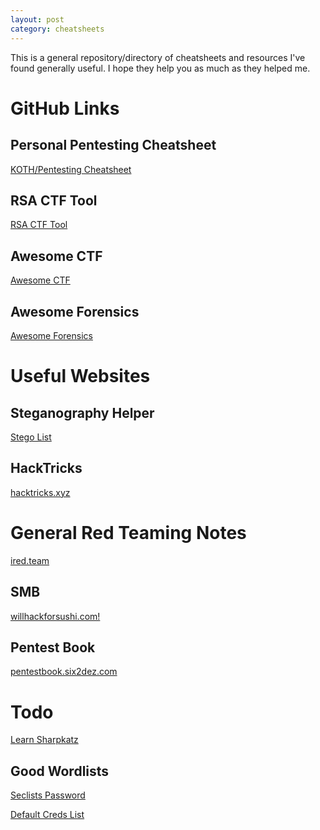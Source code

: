 ```yaml
---
layout: post
category: cheatsheets
---
```


This is a general repository/directory of cheatsheets and resources I've found generally useful. I hope they help you as much as they helped me.

# GitHub Links

## Personal Pentesting Cheatsheet

<a href='https://github.com/johntrigg/attack-defend-cheatsheet/blob/main/cheat-sheet.md'>KOTH/Pentesting Cheatsheet</a>

## RSA CTF Tool

<a href='https://github.com/RsaCtfTool/RsaCtfTool'>RSA CTF Tool</a>

## Awesome CTF

<a href='https://github.com/apsdehal/awesome-ctf'>Awesome CTF</a>

## Awesome Forensics

<a href='https://github.com/cugu/awesome-forensics'>Awesome Forensics</a>

# Useful Websites



## Steganography Helper

<a href='https://0xrick.github.io/lists/stego/'>Stego List</a>

## HackTricks

<a href='https://book.hacktricks.xyz/welcome/readme'>hacktricks.xyz</a>


# General Red Teaming Notes

<a href='https://www.ired.team/'>ired.team</a>


## SMB

<a href='https://www.willhackforsushi.com/sec504/SMB-Access-from-Linux.pdf'>willhackforsushi.com!</a>


## Pentest Book

<a href='https://pentestbook.six2dez.com/enumeration/ports'>pentestbook.six2dez.com</a>

# Todo

<a href='https://github.com/b4rtik/SharpKatz'>Learn Sharpkatz</a>

## Good Wordlists


<a href='https://github.com/danielmiessler/SecLists/blob/master/Passwords/Default-Credentials/tomcat-betterdefaultpasslist.txt'>Seclists Password</a>

<a href='https://github.com/ihebski/DefaultCreds-cheat-sheet'>Default Creds List</a>

